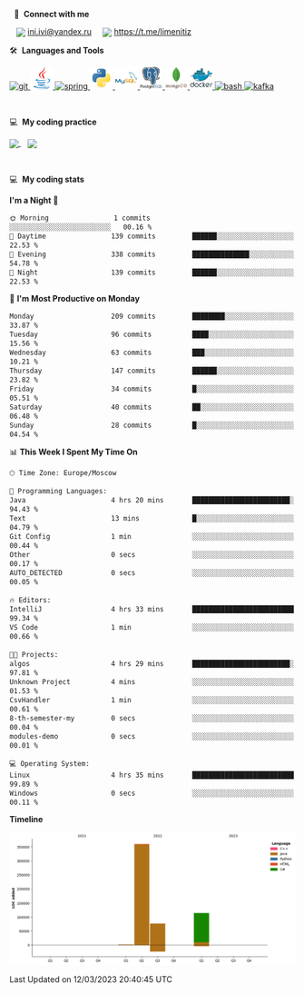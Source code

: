 <!-- https://github.com/lowlighter/metrics -->
<!-- https://www.vectorlogo.zone/ -->
<!-- https://www.svgrepo.com/ -->

&nbsp; 🔗 &nbsp;**Connect with me**
&nbsp; <p align="left">
        &nbsp;&nbsp;
        <span>
            <img align="center"
                src="https://user-images.githubusercontent.com/60324635/179626886-1219e9ee-75c0-42ed-a26b-d4ef24ed306c.svg"
                height="30px"/>
            ini.ivi@yandex.ru
        </span>
        &nbsp;&nbsp;&nbsp;
        <span>
            <img align="center"
                    src="https://user-images.githubusercontent.com/60324635/179626979-f490e684-520a-46a3-9f2e-1b3d291b8372.svg"
                    height="30px"/>
            https://t.me/limenitiz
        </span>
</p>

<!-- 
![Metrics](/github-metrics.svg)
<br>

![Wwakatime stats](https://github-readme-stats-taupe-two.vercel.app/api/wakatime?username=limenitiz&hide_title=true&hide_border=true&langs_count=5&bg_color=00000000&text_color=777) 
-->

🛠️ &nbsp;**Languages and Tools**
<p align="left">
    <a href="https://git-scm.com/" target="_blank" rel="noreferrer">
        <img src="https://www.vectorlogo.zone/logos/git-scm/git-scm-icon.svg"
            alt="git" width="40" height="40" />
    </a>
    <a href="https://www.java.com" target="_blank" rel="noreferrer"> <img
            src="https://raw.githubusercontent.com/devicons/devicon/master/icons/java/java-original.svg"
            alt="java" width="40" height="40" /> </a>
    <a href="https://spring.io/" target="_blank" rel="noreferrer">
        <img src="https://www.vectorlogo.zone/logos/springio/springio-icon.svg"
            alt="spring" width="40" height="40" />
    </a>
    <a href="https://www.python.org" target="_blank" rel="noreferrer">
        <img src="https://raw.githubusercontent.com/devicons/devicon/master/icons/python/python-original.svg"
            alt="python" width="40" height="40" />
    </a>
    <a href="https://www.mysql.com/" target="_blank" rel="noreferrer">
        <img src="https://raw.githubusercontent.com/devicons/devicon/master/icons/mysql/mysql-original-wordmark.svg"
            alt="mysql" width="40" height="40" />
    </a>
    <a href="https://www.postgresql.org" target="_blank" rel="noreferrer">
        <img src="https://raw.githubusercontent.com/devicons/devicon/master/icons/postgresql/postgresql-original-wordmark.svg"
            alt="postgresql" width="40" height="40" />
    </a>
    <a href="https://www.mongodb.com/" target="_blank" rel="noreferrer">
        <img src="https://raw.githubusercontent.com/devicons/devicon/master/icons/mongodb/mongodb-original-wordmark.svg"
            alt="mongodb" width="40" height="40" />
    </a>
    <a href="https://www.docker.com/" target="_blank" rel="noreferrer">
        <img src="https://raw.githubusercontent.com/devicons/devicon/master/icons/docker/docker-original-wordmark.svg"
            alt="docker" width="40" height="40" />
    </a>
    <a href="https://www.gnu.org/software/bash/" target="_blank" rel="noreferrer">
        <img src="https://www.vectorlogo.zone/logos/gnu_bash/gnu_bash-icon.svg"
            alt="bash" width="40" height="40" />
    </a>
    <a href="https://kafka.apache.org/" target="_blank" rel="noreferrer">
        <img src="https://www.vectorlogo.zone/logos/apache_kafka/apache_kafka-icon.svg"
            alt="kafka" width="40" height="40" />
    </a>
</p>
<br>

💻 &nbsp;**My coding practice**
<p align="left">
    <a href="https://www.leetcode.com/limenitiz" target="blank"><img align="center"
            src="https://upload.wikimedia.org/wikipedia/commons/0/0a/LeetCode_Logo_black_with_text.svg"
            height="40"/>
    </a>
    &nbsp;&nbsp;
    <a href="https://www.hackerrank.com/limenitiz" target="blank"><img align="center"
            src="https://d1ka33fs6lvw5x.cloudfront.net/hackerrank/assets/styleguide/logo_wordmark-f5c5eb61ab0a154c3ed9eda24d0b9e31.svg"
            height="40"/>
    </a>
</p>

<br>


💻 &nbsp;**My coding stats**

<!--START_SECTION:waka-readme-stats-total-->
**I'm a Night 🦉** 

```text
🌞 Morning                1 commits           ░░░░░░░░░░░░░░░░░░░░░░░░░   00.16 % 
🌆 Daytime                139 commits         ██████░░░░░░░░░░░░░░░░░░░   22.53 % 
🌃 Evening                338 commits         ██████████████░░░░░░░░░░░   54.78 % 
🌙 Night                  139 commits         ██████░░░░░░░░░░░░░░░░░░░   22.53 % 
```
📅 **I'm Most Productive on Monday** 

```text
Monday                   209 commits         ████████░░░░░░░░░░░░░░░░░   33.87 % 
Tuesday                  96 commits          ████░░░░░░░░░░░░░░░░░░░░░   15.56 % 
Wednesday                63 commits          ███░░░░░░░░░░░░░░░░░░░░░░   10.21 % 
Thursday                 147 commits         ██████░░░░░░░░░░░░░░░░░░░   23.82 % 
Friday                   34 commits          █░░░░░░░░░░░░░░░░░░░░░░░░   05.51 % 
Saturday                 40 commits          ██░░░░░░░░░░░░░░░░░░░░░░░   06.48 % 
Sunday                   28 commits          █░░░░░░░░░░░░░░░░░░░░░░░░   04.54 % 
```


📊 **This Week I Spent My Time On** 

```text
🕑︎ Time Zone: Europe/Moscow

💬 Programming Languages: 
Java                     4 hrs 20 mins       ████████████████████████░   94.43 % 
Text                     13 mins             █░░░░░░░░░░░░░░░░░░░░░░░░   04.79 % 
Git Config               1 min               ░░░░░░░░░░░░░░░░░░░░░░░░░   00.44 % 
Other                    0 secs              ░░░░░░░░░░░░░░░░░░░░░░░░░   00.17 % 
AUTO_DETECTED            0 secs              ░░░░░░░░░░░░░░░░░░░░░░░░░   00.05 % 

🔥 Editors: 
IntelliJ                 4 hrs 33 mins       █████████████████████████   99.34 % 
VS Code                  1 min               ░░░░░░░░░░░░░░░░░░░░░░░░░   00.66 % 

🐱‍💻 Projects: 
algos                    4 hrs 29 mins       ████████████████████████░   97.81 % 
Unknown Project          4 mins              ░░░░░░░░░░░░░░░░░░░░░░░░░   01.53 % 
CsvHandler               1 min               ░░░░░░░░░░░░░░░░░░░░░░░░░   00.61 % 
8-th-semester-my         0 secs              ░░░░░░░░░░░░░░░░░░░░░░░░░   00.04 % 
modules-demo             0 secs              ░░░░░░░░░░░░░░░░░░░░░░░░░   00.01 % 

💻 Operating System: 
Linux                    4 hrs 35 mins       █████████████████████████   99.89 % 
Windows                  0 secs              ░░░░░░░░░░░░░░░░░░░░░░░░░   00.11 % 
```

**Timeline**

![Lines of Code chart](https://raw.githubusercontent.com/limenitiz/limenitiz/master/assets/bar_graph.png)


 Last Updated on 12/03/2023 20:40:45 UTC
<!--END_SECTION:waka-readme-stats-total-->

<!--START_SECTION:waka-readme-total-->
<!--END_SECTION:waka-readme-total-->

<!--START_SECTION:waka-readme-year-->
<!--END_SECTION:waka-readme-year-->

<!--START_SECTION:waka-readme-month-->
<!--END_SECTION:waka-readme-month-->

<!--START_SECTION:waka-readme-week-->
<!--END_SECTION:waka-readme-week-->

